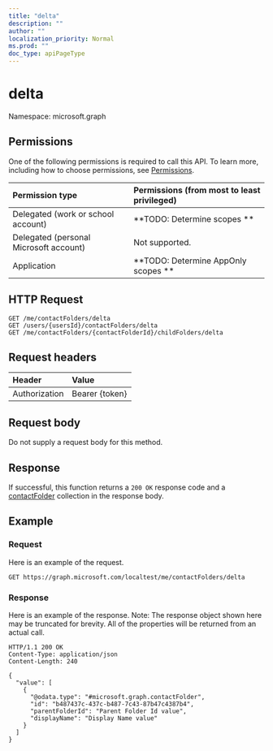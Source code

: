 ```yaml
---
title: "delta"
description: ""
author: ""
localization_priority: Normal
ms.prod: ""
doc_type: apiPageType
---
```


# delta

Namespace: microsoft.graph



## Permissions
One of the following permissions is required to call this API. To learn more, including how to choose permissions, see [Permissions](/concepts/permissions-reference.md).

|Permission type|Permissions (from most to least privileged)|
|:---|:---|
|Delegated (work or school account)|**TODO: Determine scopes **|
|Delegated (personal Microsoft account)|Not supported.|
|Application|**TODO: Determine AppOnly scopes **|

## HTTP Request
<!-- {
  "blockType": "ignored"
}
-->
``` http
GET /me/contactFolders/delta
GET /users/{usersId}/contactFolders/delta
GET /me/contactFolders/{contactFolderId}/childFolders/delta
```

## Request headers
|Header|Value|
|:---|:---|
|Authorization|Bearer {token}|

## Request body
Do not supply a request body for this method.

## Response
If successful, this function returns a `200 OK` response code and a [contactFolder](../resources/contactfolder.md) collection in the response body.

## Example

### Request
Here is an example of the request.
<!-- {
  "blockType": "request",
  "name": "contactfolder_delta"
}
-->
``` http
GET https://graph.microsoft.com/localtest/me/contactFolders/delta
```

### Response
Here is an example of the response. Note: The response object shown here may be truncated for brevity. All of the properties will be returned from an actual call.
<!-- {
  "blockType": "response",
  "truncated": true,
  "@odata.type": "collection(microsoft.graph.contactfolder)"
}
-->
``` http
HTTP/1.1 200 OK
Content-Type: application/json
Content-Length: 240

{
  "value": [
    {
      "@odata.type": "#microsoft.graph.contactFolder",
      "id": "b487437c-437c-b487-7c43-87b47c4387b4",
      "parentFolderId": "Parent Folder Id value",
      "displayName": "Display Name value"
    }
  ]
}
```

